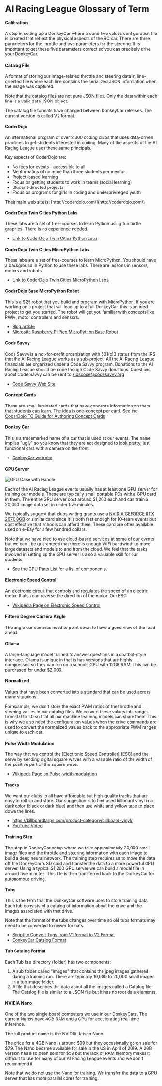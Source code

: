 # AI Racing League Glossary of Term

#### Calibration
A step in setting up a DonkeyCar where around five values configuration file is created that reflect the physical aspects of the RC car.  There are three parameters for the throttle and two parameters for the steering.  It is important to get these five parameters correct so you can precisely drive your DonkeyCar.

#### Catalog File

A format of storing our image-related throttle and steering data in line-oriented file where each line contains the serialized JSON information when the image was captured.

Note that the catalog files are not pure JSON files.  Only the data within each line is a valid data JSON object.

The catalog file formats have changed between DonkeyCar releases.  The current version is called V2 format.

#### CoderDojo

An international program of over 2,300 coding clubs that uses data-driven practices to get students interested in coding.  Many of the aspects of the AI Racing League uses these same principals.

Key aspects of CoderDojo are:

* No fees for events - accessible to all
* Mentor ratios of no more than three students per mentor
* Project-based learning
* Focus on getting students to work in teams (social learning)
* Student-directed projects
* Focus on programs for girls in coding and underprivileged youth

Their main web site is: [http://coderdojo.com/](http://coderdojo.com/)

#### CoderDojo Twin Cities Python Labs

These labs are a set of free-courses to learn Python using fun turtle graphics.  There is no experience needed.

* [Link to CoderDojo Twin Cities Python Labs](http://coderdojotc.com/python)


#### CoderDojo Twin Cities MicroPython Labs

These labs are a set of free-courses to learn MicroPython.  You should have a
background in Python to use these labs.  There are lessons in sensors, motors and robots.

* [Link to CoderDojo Twin Cities MicroPython Labs](http://coderdojotc.com/micropython)

#### CoderDojo Base MicroPython Robot

This is a $25 robot that you build and program with MicroPython.  If you are working on a project that will lead up to a full DonkeyCar, this is an ideal project to get you started.
The robot will get you familiar with concepts like PWM, motor controllers and sensors.

* [Blog article](https://dmccreary.medium.com/raspberry-pi-pico-robot-in-micropython-51f956486270)
* [Microsite Raspberry Pi Pico MicroPython Base Robot](https://www.coderdojotc.org/micropython/robots/02-base-bot/)

#### Code Savvy
Code Savvy is a not-for-profit organization with 501(c)3 status from the IRS that the AI Racing League works as a sub-project.  All the AI Racing League financials are organized under a Code Savvy program.  Donations to the AI Racing League should be done though Code Savvy donations.  Questions about Code Savvy can be sent to kidscode@codesavvy.org

* [Code Savvy Web Site](http://codesavvy.org)

#### Concept Cards
These are small laminated cards that have concepts information on them that students can learn.  The idea is one-concept per card.  See the [CoderDojo TC Guide for Authoring Concept Cards](https://www.coderdojotc.org/CoderDojoTC/designing-concept-cards/)

#### Donkey Car
This is a trademarked name of a car that is used at our events.  The name implies "ugly" so you know that they are not designed to look pretty, just functional cars with a camera on the front.

* [DonkeyCar web site](http://donkeycar.com)

#### GPU Server

![GPU Case with Handle](img/GPU-case-with-handle.png)

Each of the AI Racing League events usually has at least one GPU server for training our models.  These are typically small portable PCs with a GPU card in them.  The entire GPU server cost around $1,200 each and can train a 20,000 image data set in under five minutes.

We typically suggest that clubs writing grants use a [NVIDIA GEFORCE RTX 2070 8GB](https://www.nvidia.com/en-us/geforce/graphics-cards/rtx-2070/) or similar card since it is both fast enough for 10-team events but cost effective that schools can afford them.  These card are often available used on e-Bay for a few hundred dollars.

Note that we have tried to use cloud-based services at some of our events but we can't be guaranteed that there is enough WiFi bandwidth to move large datasets and models to and from the cloud.  We feel that the tasks involved in setting up the GPU server is also a valuable skill for our students.

* See the [GPU Parts List](admin/gpu-parts.md) for a list of components.

#### Electronic Speed Control
An electronic circuit that controls and regulates the speed of an electric motor. It also can reverse the direction of the motor.  Our ESC

* [Wikipedia Page on Electronic Speed Control](https://en.wikipedia.org/wiki/Electronic_speed_control)

#### Fifteen Degree Camera Angle
The angle our cameras need to point down to have a good view of the road ahead.



#### Ollama

A large-language model trained to answer questions in a chatbot-style interface.
Ollama is unique in that is has versions that are highly compressed so they
can run on a schools GPU with 12GB RAM.  This can be purchased for under $2,000.

#### Normalized

Values that have been converted into a standard that can be used across many situations.

For example, we don't store the exact PWM ratios of the throttle and steering values in our catalog files.  We convert these values into ranges from 0.0 to 1.0 so that all our machine learning models can share them.  This is why we also need the configuration values when the drive commands are used to convert the normalized values back to the appropriate PWM ranges unique to each car.

#### Pulse Width Modulation
The way that we control the [Electronic Speed Controller] (ESC) and the servo by sending digital square waves with a variable ratio of the width of the positive part of the square wave.

* [Wikipeda Page on Pulse-width modulation](https://en.wikipedia.org/wiki/Pulse-width_modulation)

#### Tracks

We want our clubs to all have affordable but high-quality tracks that are easy to roll up and store.  Our suggestion is to find used billboard vinyl in a dark color (black or dark blue) and then use white and yellow tape to place down the lines.


* https://billboardtarps.com/product-category/billboard-vinyl/
* [YouTube Video](https://youtu.be/urOLMJDGVdw)

#### Training Step
The step in DonkeyCar setup where we take approximately 20,000 small image files and the throttle and steering information with each image to build a deep neural network.  The training step requires us to move the data off the DonkeyCar's SD card and transfer the data to a more powerful GPU server.  Using a typical $1,200 GPU server we can build a model file in around five minutes.  This file is then transferred back to the DonkeyCar for autonomous driving.

#### Tubs
This is the term that the DonkeyCar software uses to store training data.  Each tub consists of a catalog of information about the drive and the images associated with that drive.

Note that the format of the tubs changes over time so old tubs formats may need to be converted to newer formats.

* [Script to Convert Tugs from V1 format to V2 Format](https://github.com/autorope/donkeycar/blob/dev/scripts/convert_to_tub_v2.py)
* [DonkeyCar Catalog Format](#tub-catalog)

#### Tub Catalog Format

Each Tub is a directory (folder) has two components:

1. A sub folder called "images" that contains the jpeg images gathered during a training run.  There are typically 10,000 to 20,000 small images in a tub image folder.
2. A file that describes the data about all the images called a Catalog file.  The Catalog file is similar to a JSON file but it has no root data elements.

#### NVIDIA Nano

One of the two single board computers we use in our DonkeyCars.  The current Nanos have 4GB RAM and a GPU for accelerating real-time inference.

The full product name is the NVIDIA Jetson Nano.

The price for a 4GB Nano is around $99 but they occasionally go on sale for $79.  The Nano became available for sale in the US in April of 2019.  A 2GB version has also been sold for $59 but the lack of RAM memory makes it difficult to use for many of our AI Racing League events and we don't recommend it.

Note that we do not use the Nano for training.  We transfer the data to a GPU server that has more parallel cores for training.

